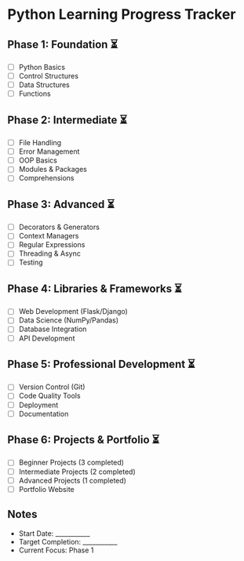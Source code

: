 # Python Learning Progress Tracker

## Phase 1: Foundation ⏳
- [ ] Python Basics
- [ ] Control Structures  
- [ ] Data Structures
- [ ] Functions

## Phase 2: Intermediate ⏳
- [ ] File Handling
- [ ] Error Management
- [ ] OOP Basics
- [ ] Modules & Packages
- [ ] Comprehensions

## Phase 3: Advanced ⏳
- [ ] Decorators & Generators
- [ ] Context Managers
- [ ] Regular Expressions
- [ ] Threading & Async
- [ ] Testing

## Phase 4: Libraries & Frameworks ⏳
- [ ] Web Development (Flask/Django)
- [ ] Data Science (NumPy/Pandas)
- [ ] Database Integration
- [ ] API Development

## Phase 5: Professional Development ⏳
- [ ] Version Control (Git)
- [ ] Code Quality Tools
- [ ] Deployment
- [ ] Documentation

## Phase 6: Projects & Portfolio ⏳
- [ ] Beginner Projects (3 completed)
- [ ] Intermediate Projects (2 completed)
- [ ] Advanced Projects (1 completed)
- [ ] Portfolio Website

## Notes
- Start Date: ___________
- Target Completion: ___________
- Current Focus: Phase 1

